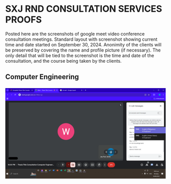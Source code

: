 # SXJ RND CONSULTATION SERVICES PROOFS

Posted here are the screenshots of google meet video conference consultation meetings. Standard layout with screenshot showing current time and date started on September 30, 2024. Anonimity of the clients will be preserved by covering the name and profile picture (if necessary). The only detail that will be tied to the screenshot is the time and date of the consultation, and the course being taken by the clients.

## Computer Engineering

###
![Title Consultation](/IMAGES/COURSE/COMPUTERENGINEERING/COMPUTERENGINEERING1.png)
